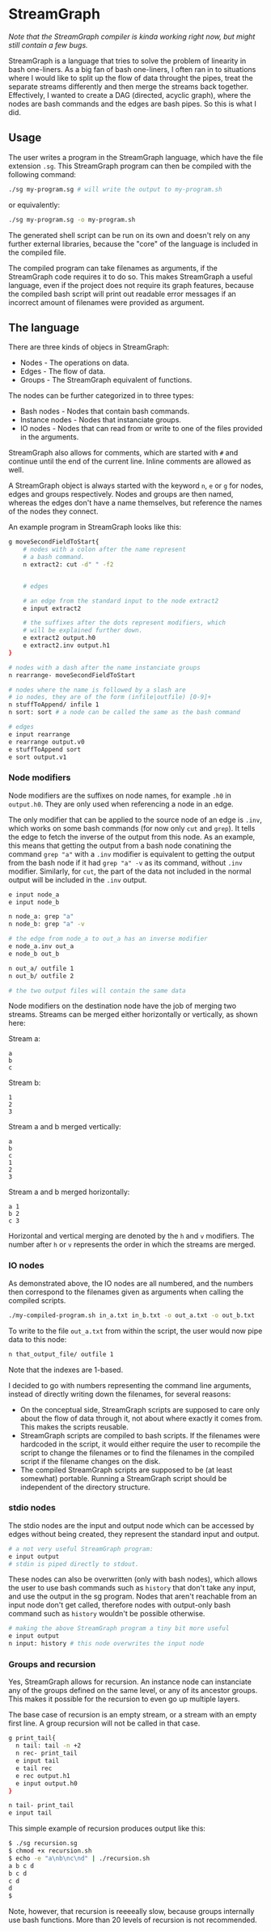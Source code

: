 # StreamGraph

*Note that the StreamGraph compiler is kinda working right now, but might still contain a few bugs.*

StreamGraph is a language that tries to solve the problem of linearity in bash one-liners. As a big fan of bash one-liners, I often ran in to situations where I would like to split up the flow of data throught the pipes, treat the separate streams differently and then merge the streams back together. Effectively, I wanted to create a DAG (directed, acyclic graph), where the nodes are bash commands and the edges are bash pipes. So this is what I did.

## Usage

The user writes a program in the StreamGraph language, which have the file extension `.sg`. This StreamGraph program can then be compiled with the following command:

```bash
./sg my-program.sg # will write the output to my-program.sh
```

or equivalently:
```bash
./sg my-program.sg -o my-program.sh
```

The generated shell script can be run on its own and doesn't rely on any further external libraries, because the "core" of the language is included in the compiled file.

The compiled program can take filenames as arguments, if the StreamGraph code requires it to do so. This makes StreamGraph a useful language, even if the project does not require its graph features, because the compiled bash script will print out readable error messages if an incorrect amount of filenames were provided as argument.


## The language

There are three kinds of objecs in StreamGraph:
* Nodes - The operations on data.
* Edges - The flow of data.
* Groups - The StreamGraph equivalent of functions.

The nodes can be further categorized in to three types:
* Bash nodes - Nodes that contain bash commands.
* Instance nodes - Nodes that instanciate groups.
* IO nodes - Nodes that can read from or write to one of the files provided in the arguments.

StreamGraph also allows for comments, which are started with `#` and continue until the end of the current line. Inline comments are allowed as well.

A StreamGraph object is always started with the keyword `n`, `e` or `g` for nodes, edges and groups respectively. Nodes and groups are then named, whereas the edges don't have a name themselves, but reference the names of the nodes they connect. 

An example program in StreamGraph looks like this:
```bash
g moveSecondFieldToStart{
    # nodes with a colon after the name represent
    # a bash command.
    n extract2: cut -d" " -f2


    # edges

    # an edge from the standard input to the node extract2
    e input extract2

    # the suffixes after the dots represent modifiers, which
    # will be explained further down.
    e extract2 output.h0
    e extract2.inv output.h1
}

# nodes with a dash after the name instanciate groups
n rearrange- moveSecondFieldToStart

# nodes where the name is followed by a slash are
# io nodes, they are of the form (infile|outfile) [0-9]+
n stuffToAppend/ infile 1 
n sort: sort # a node can be called the same as the bash command

# edges
e input rearrange
e rearrange output.v0
e stuffToAppend sort
e sort output.v1
```

### Node modifiers

Node modifiers are the suffixes on node names, for example `.h0` in `output.h0`. They are only used when referencing a node in an edge.

The only modifier that can be applied to the source node of an edge is `.inv`, which works on some bash commands (for now only `cut` and `grep`). It tells the edge to fetch the inverse of the output from this node. As an example, this means that getting the output from a bash node conatining the command `grep "a"` with a `.inv` modifier is equivalent to getting the output from the bash node if it had `grep "a" -v` as its command, without `.inv` modifier. Similarly, for `cut`, the part of the data not included in the normal output will be included in the `.inv` output.

```bash
e input node_a
e input node_b

n node_a: grep "a"
n node_b: grep "a" -v

# the edge from node_a to out_a has an inverse modifier
e node_a.inv out_a
e node_b out_b

n out_a/ outfile 1
n out_b/ outfile 2

# the two output files will contain the same data
```

Node modifiers on the destination node have the job of merging two streams. Streams can be merged either horizontally or vertically, as shown here:

Stream a:
```
a
b
c
```

Stream b:
```
1
2
3
```

Stream a and b merged vertically:
```
a
b
c
1
2
3
```

Stream a and b merged horizontally:
```
a 1
b 2
c 3
```

Horizontal and vertical merging are denoted by the `h` and `v` modifiers. The number after `h` or `v` represents the order in which the streams are merged.

### IO nodes

As demonstrated above, the IO nodes are all numbered, and the numbers then correspond to the filenames given as arguments when calling the compiled scripts.
```bash
./my-compiled-program.sh in_a.txt in_b.txt -o out_a.txt -o out_b.txt
```

To write to the file `out_a.txt` from within the script, the user would now pipe data to this node:
```bash
n that_output_file/ outfile 1
```
Note that the indexes are 1-based.

I decided to go with numbers representing the command line arguments, instead of directly writing down the filenames, for several reasons:
* On the conceptual side, StreamGraph scripts are supposed to care only about the flow of data through it, not about where exactly it comes from. This makes the scripts reusable.
* StreamGraph scripts are compiled to bash scripts. If the filenames were hardcoded in the script, it would either require the user to recompile the script to change the filenames or to find the filenames in the compiled script if the filename changes on the disk.
* The compiled StreamGraph scripts are supposed to be (at least somewhat) portable. Running a StreamGraph script should be independent of the directory structure.

### stdio nodes

The stdio nodes are the input and output node which can be accessed by edges without being created, they represent the standard input and output.

```bash
# a not very useful StreamGraph program:
e input output
# stdin is piped directly to stdout.
```

These nodes can also be overwritten (only with bash nodes), which allows the user to use bash commands such as `history` that don't take any input, and use the output in the sg program. Nodes that aren't reachable from an input node don't get called, therefore nodes with output-only bash command such as `history` wouldn't be possible otherwise.

```bash
# making the above StreamGraph program a tiny bit more useful
e input output
n input: history # this node overwrites the input node
```

### Groups and recursion

Yes, StreamGraph allows for recursion. An instance node can instanciate any of the groups defined on the same level, or any of its ancestor groups. This makes it possible for the recursion to even go up multiple layers.

The base case of recursion is an empty stream, or a stream with an empty first line. A group recursion will not be called in that case.

```bash
g print_tail{
  n tail: tail -n +2
  n rec- print_tail
  e input tail
  e tail rec
  e rec output.h1
  e input output.h0
}

n tail- print_tail
e input tail
```
This simple example of recursion produces output like this:

```bash
$ ./sg recursion.sg
$ chmod +x recursion.sh
$ echo -e "a\nb\nc\nd" | ./recursion.sh
a b c d 
b c d 
c d 
d
$
```

Note, however, that recursion is reeeeally slow, because groups internally use bash functions. More than 20 levels of recursion is not recommended.